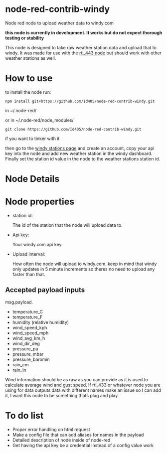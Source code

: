 # node-red-contrib-windy
Node red node to upload weather data to windy.com

**this node is currently in development. It works but do not expect thorough testing or stability**

This node is designed to take raw weather station data and upload that to windy. It was made for use with the [rtl_443 node](https://github.com/dayne/node-red-contrib-rtl_433) but should work with other weather stations as well.

# How to use
to install the node run:
```
npm install git+https://github.com/Id405/node-red-contrib-windy.git
```
in ~/.node-red/

or in ~/.node-red/node_modules/
```
git clone https://github.com/Id405/node-red-contrib-windy.git
```
if you want to tinker with it

then go to the [windy stations page](https://stations.windy.com/stations) and create an account, copy your api key into the node and add new weather station in the windy dashboard. Finally set the station id value in the node to the weather stations station id.

# Node Details

# Node properties
- station id:
  
  The id of the station that the node will upload data to.
- Api key:

  Your windy.com api key.
- Upload interval:

  How often the node will upload to windy.com, keep in mind that windy only updates in 5 minute increments so theres no need to upload any faster than that.

## Accepted payload inputs
msg.payload.
 - temperature_C
 - temperature_F
 - humidity (relative humidity)
 - wind_speed_kph
 - wind_speed_mph
 - wind_avg_km_h
 - wind_dir_deg
 - pressure_pa
 - pressure_mbar
 - pressure_baromin
 - rain_cm
 - rain_in

Wind information should be as raw as you can provide as it is used to calculate average wind and gust speed. If rtl_433 or whatever node you are using for data outputs data with different names make an issue so I can add it, I want this node to be something thats plug and play.

# To do list
 - Proper error handling on html request
 - Make a config file that can add aliases for names in the payload
 - Detailed description of node inside of node-red
 - Get having the api key be a credential instead of a config value work
